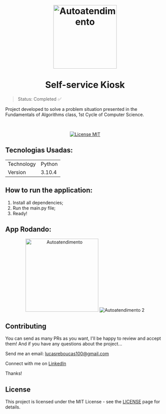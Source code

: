 <h1 align="center">
<br>
  <img src="https://user-images.githubusercontent.com/54152996/174647038-554ad1bb-490d-4116-9a8a-16ae1bf3d6c7.png" alt="Autoatendimento" width="200">
<br>
<br>
Self-service Kiosk
</h1>

> Status: Completed ✅

<p>Project developed to solve a problem situation presented in the Fundamentals of Algorithms class, 1st Cycle of Computer Science.</p>

<br>

<p align="center">
  <a href="https://opensource.org/licenses/MIT">
    <img src="https://img.shields.io/badge/License-MIT-blue.svg" alt="License MIT">
  </a>
</p>

## Tecnologias Usadas:

<table>
  <tr>
    <td>Technology</td>
    <td>Python</td>
  </tr>
  <tr>
    <td>Version</td>
    <td>3.10.4</td>
  </tr>
</table>

## How to run the application:

1. Install all dependencies;
2. Run the main.py file;
3. Ready!

## App Rodando:

<div align="center">
   <img src="https://user-images.githubusercontent.com/54152996/174652844-5e80fd77-f0b2-4352-b56d-e9d9bd8f68bf.png" alt="Autoatendimento" height="230">
   <img src="https://user-images.githubusercontent.com/54152996/174653645-1763cea2-154d-46ed-ab30-966076b3023a.png" alt="Autoatendimento 2">
</div>

## Contributing

You can send as many PRs as you want, I'll be happy to review and accept them! And if you have any questions about the project...

Send me an email: lucasreboucas100@gmail.com

Connect with me on [LinkedIn](https://www.linkedin.com/in/lucas-reboucas-silva/)

Thanks!

## License

This project is licensed under the MIT License - see the [LICENSE](https://opensource.org/licenses/MIT) page for details.
